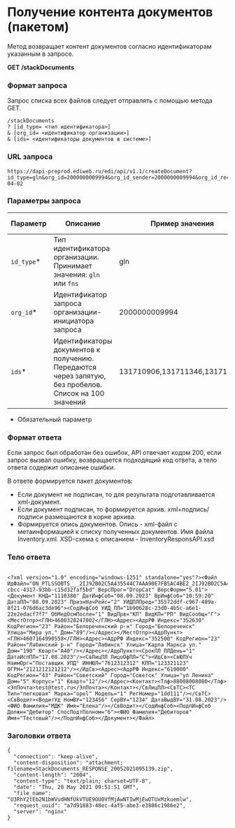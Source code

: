 # Получение контента документов (пакетом)

Метод возвращает контент документов согласно идентификаторам указанным в запросе. 

**GET /stackDocuments**

### Формат запроса

Запрос списка всех файлов следует отправлять с помощью метода GET.

```
/stackDocuments
? [id_type= <тип идентификатора>]
& [org_id= <идентификатор организации>]
& [ids= <идентификаторы документов в системе>]
```

### URL запроса 
```
https://dapi-preprod.ediweb.ru/edi/api/v1.1/createDocument?id_type=gln&org_id=2000000009994&org_id_sender=2000000009994&org_id_receiver=2000000007705&document_type=WAYBILL_T1_ON_PTLSSOBTS&file_name=0402_WAYBILL_T1_ON_PTLSSOBTS.xml&doc_number=MDItMDQJ&doc_flow_type=LEGACY&doc_date=2019-04-02
```

### Параметры запроса

| Параметр              | Описание                                                                                                                                                  | Пример значения                  | Тип данных  |
|-----------------------|----------------------------------------------------------------------------------------------------------------------------------------------------------|----------------------------------|-------------|
| `id_type`*            | Тип идентификатора организации. Принимает значения: `gln` или `fns`                                                                                   | gln                            | string      |
| `org_id`*             | Идентификатор запроса организации-инициатора запроса                                                                                                    | 2000000009994                  | string      |
| `ids`*      | Идентификаторы документов к получению. Передаются через запятую, без  пробелов. Список на 100 значений                                                                                                  | 131710906,131711346,131711368                | string      |
* Обязательный параметр

### Формат ответа

Если запрос был обработан без ошибок, API отвечает кодом 200, если запрос вызвал ошибку, возвращается подходящий код ответа, а тело ответа содержит описание ошибки.

В ответе формируется пакет документов:

* Если документ не подписан, то для результата подготавливается xml-документ.
* Если документ подписан, то формируется архив. xml+подпись/подписи размещаются в корне архива. 
* Формируется опись документов. Опись - xml-файл с метаинформацией к списку полученных документов. Имя файла Inventory.xml. XSD-схема с описанием - InventoryResponsAPI.xsd

### Тело ответа
```

<?xml version="1.0" encoding="windows-1251" standalone="yes"?><Файл ИдФайл="ON_PTLSSOBTS___2IJ92B02C5A435544C7AAA90E7FB5AC4BE2_2IJ92B02C5A435544C7AAA90E7FB5AC4BE2_0_20230908_bb68941f-cbcc-4317-93bb-c15d32faf5bd" ВерсПрог="DropCat" ВерсФорм="5.01"><Документ КНД="1110380" ДатИнфСоб="08.09.2023" ВрИнфСоб="10:59:20" ДатаПЛ="08.09.2023" ПризнНачРейс="2" УИДПЛПред="35572ddf-c967-489a-8f21-076d6ac3de96"><СодИнфСоб УИД_ПЛ="1b90628c-23d0-4b5c-a6e1-22e2edacf7f7" ОбМедОсмПосле="1" ВидПрв="КП" ВидКП="РП" ВидСообщ="Г"><МестОтпр><ГЛН>4680328247002</ГЛН><Адрес><АдрРФ Индекс="352630" КодРегион="23" Район="Белореченский р-н" Город="Белореченск" Улица="Мира ул." Дом="89"/></Адрес></МестОтпр><АдрПункт><ГЛН>4607164990558</ГЛН><Адрес><АдрРФ Индекс="352500" КодРегион="23" Район="Лабинский р-н" Город="Лабинск" Улица="Карла Маркса ул." Дом="190" Кварт="А40"/></Адрес></АдрПункт><СрокПЛ ПЛДень="1" ДатаИспПЛ="17.08.2023"/><СвЛицПЛ ЛицоОфПЛ="С"><ИдСв><СвЮЛУч НаимОрг="Поставщик УПД" ИННЮЛ="7612312312" КПП="123321123" ОГРН="2121212121212"/></ИдСв><Адрес><АдрРФ Индекс="610000" КодРегион="43" Район="Советский" Город="Советск" Улица="ул Ленина" Дом="5" Корпус="1" Кварт="12"/></Адрес><Контакт><Тлф>88008008080</Тлф><ЭлПочта>test@test.ru</ЭлПочта></Контакт></СвЛицПЛ><СвТС><ТС Тип="легковая" Марка="opel" Модель="1" РегНомер="1dd111"/></СвТС><СвВодит><ВодитУд НомВУ="123456" СерВУ="1234" ДатаВыдВУ="31.08.2023"/><ФИО Фамилия="МДК" Имя="Елена"/></СвВодит></СодИнфСоб><ПодпИнфСоб Должн="Дебитор" СпосПодтПолном="6"><ФИО Фамилия="Дебиторов" Имя="Тестовый"/></ПодпИнфСоб></Документ></Файл>
```

### Заголовки ответа
```
{
  "connection": "keep-alive",
  "content-disposition": "attachment; filename=StackDocuments_RESPONSE_20052021095139.zip",
  "content-length": "2004",
  "content-type": "text/plain; charset=UTF-8",
  "date": "Thu, 20 May 2021 09:51:51 GMT",
  "file_name": "U3RhY2tEb2N1bWVudHNfUkVTUE9OU0VfMjAwNTIwMjEwOTUxMzkuemlw",
  "request_uuid": "a7d91883-48ec-4af5-abe3-e3886c1986e2",
  "server": "nginx"
}
```